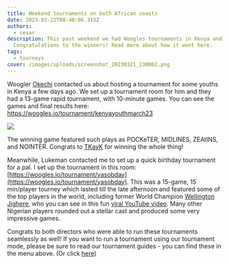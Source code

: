 ```yaml
---
title: Weekend tournaments on both African coasts
date: 2023-03-22T00:40:06.315Z
authors:
  - cesar
description: This past weekend we had Woogles tournaments in Kenya and Nigeria.
  Congratulations to the winners! Read more about how it went here.
tags:
  - tourneys
cover: /images/uploads/screenshot_20230321_230002.png
---
```

Woogler [Okechi](https://woogles.io/profile/Okechi) contacted us about hosting a tournament for some youths in Kenya a few days ago. We set up a tournament room for him and they had a 13-game rapid tournament, with 10-minute games. You can see the games and final results here: <https://woogles.io/tournament/kenyayouthmarch23>

![](http://scrabblekenya.com/scrabble_kenya_logo.png)

The winning game featured such plays as POCKeTER, MIDLINES, ZEAtINS, and NOINTER. Congrats to [TKayK](https://woogles.io/profile/TKayK) for winning the whole thing!

Meanwhile, Lukeman contacted me to set up a quick birthday tournament for a pal. I set up the tournament in this room: [https://woogles.io/tournament/yasobday](https://woogles.io/tournament/yasobday). This was a 15-game, 15 min/player tourney which lasted till the late afternoon and featured some of the top players in the world, including former World Champion [Wellington Jighere](https://woogles.io/profile/WELLINGTONJ), who you can see in this fun [viral YouTube video](https://www.youtube.com/shorts/rbIGvXey-e8). Many other Nigerian players rounded out a stellar cast and produced some very impressive games. 

Congrats to both directors who were able to run these tournaments seamlessly as well! If you want to run a tournament using our tournament mode, please be sure to read our tournament guides - you can find these in the menu above. (Or click [here](https://blog.woogles.io/guides))